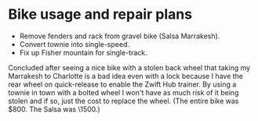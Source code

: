 # Bike usage and repair plans

* Remove fenders and rack from gravel bike (Salsa Marrakesh).
* Convert townie into single-speed.
* Fix up Fisher mountain for single-track.

Concluded after seeing a nice bike with a stolen back wheel that taking my Marrakesh to Charlotte is a bad idea even with a lock because I have the rear wheel on quick-release to enable the Zwift Hub trainer. By using a townie in town with a bolted wheel I won't have as much risk of it being stolen and if so, just the cost to replace the wheel. (The entire bike was \$800. The Salsa was \1500.)
